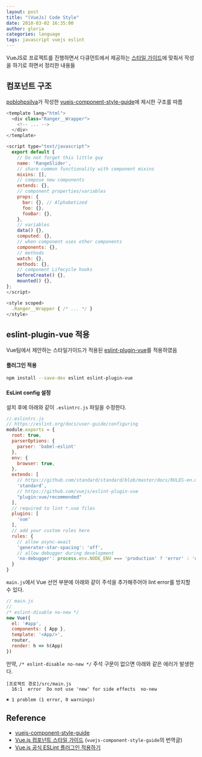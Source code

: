 ```yaml
---
layout: post
title: "(VueJs) Code Style"
date: 2018-03-02 16:35:00
author: gloria
categories: language
tags: javascript vuejs eslint
---
```


VueJS로 프로젝트를 진행하면서 다큐먼트에서 제공하는 [스타일 가이드](https://kr.vuejs.org/v2/style-guide/)에 맞춰서 작성을 하기로 하면서 정리한 내용들

## 컴포넌트 구조
[poblohpsilva](https://github.com/pablohpsilva)가 작성한
[vuejs-component-style-guide](https://github.com/pablohpsilva/vuejs-component-style-guide)에 제시한 구조를 따름
```javascript
<template lang="html">
  <div class="Ranger__Wrapper">
    <!-- ... -->
  </div>
</template>

<script type="text/javascript">
  export default {
    // Do not forget this little guy
    name: 'RangeSlider',
    // share common functionality with component mixins
    mixins: [],
    // compose new components
    extends: {},
    // component properties/variables
    props: {
      bar: {}, // Alphabetized
      foo: {},
      fooBar: {},
    },
    // variables
    data() {},
    computed: {},
    // when component uses other components
    components: {},
    // methods
    watch: {},
    methods: {},
    // component Lifecycle hooks
    beforeCreate() {},
    mounted() {},
};
</script>

<style scoped>
  .Ranger__Wrapper { /* ... */ }
</style>
```

## eslint-plugin-vue 적용
Vue팀에서 제안하는 스타일가이드가 적용된 [eslint-plugin-vue](https://github.com/vuejs/eslint-plugin-vue)를 적용하였음

#### 플러그인 적용
```bash
npm install --save-dev eslint eslint-plugin-vue
```

#### EsLint config 설정
설치 후에 아래와 같이 `.eslintrc.js` 파일을 수정한다.
```javascript
//.eslintrc.js
// https://eslint.org/docs/user-guide/configuring
module.exports = {
  root: true,
  parserOptions: {
    parser: 'babel-eslint'
  },
  env: {
    browser: true,
  },
  extends: [
    // https://github.com/standard/standard/blob/master/docs/RULES-en.md
    'standard',
    // https://github.com/vuejs/eslint-plugin-vue
    "plugin:vue/recommended"
  ],
  // required to lint *.vue files
  plugins: [
    'vue'
  ],
  // add your custom rules here
  rules: {
    // allow async-await
    'generator-star-spacing': 'off',
    // allow debugger during development
    'no-debugger': process.env.NODE_ENV === 'production' ? 'error' : 'off'
  }
}
```

`main.js`에서 Vue 선언 부분에 아래와 같이 주석을 추가해주어야 lint error를 방지할 수 있다.
```javascript
// main.js
//
/* eslint-disable no-new */
new Vue({
  el: '#app',
  components: { App },
  template: '<App/>',
  router,
  render: h => h(App)
})
```

만약, `/* eslint-disable no-new */` 주석 구문이 없으면 아래와 같은 에러가 발생한다.
```
[프로젝트 경로]/src/main.js
  16:1  error  Do not use 'new' for side effects  no-new

✖ 1 problem (1 error, 0 warnings)
```


## Reference
- [vuejs-component-style-guide](https://github.com/pablohpsilva/vuejs-component-style-guide)
- [Vue.js 컴포넌트 스타일 가이드](http://vuejs.kr/jekyll/update/2017/03/13/vuejs-component-style-guide/) (`vuejs-component-style-guide`의 번역글)
- [Vue.js 공식 ESLint 플러그인 적용하기](http://vuejs.kr/vue/eslint/2017/12/03/eslint-plugin-vue/)
